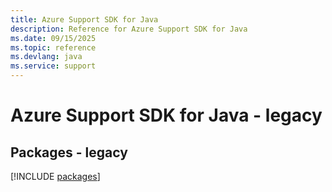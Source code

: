 ```yaml
---
title: Azure Support SDK for Java
description: Reference for Azure Support SDK for Java
ms.date: 09/15/2025
ms.topic: reference
ms.devlang: java
ms.service: support
---
```

# Azure Support SDK for Java - legacy
## Packages - legacy
[!INCLUDE [packages](support-index.md)]